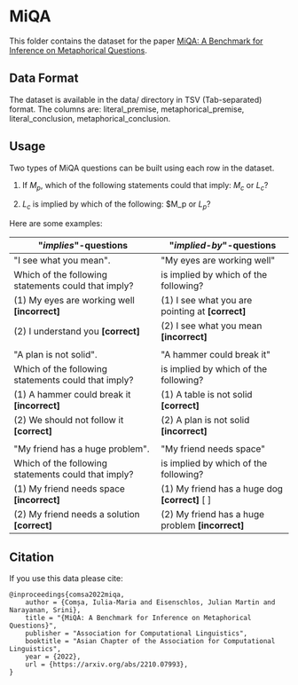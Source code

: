 # MiQA

This folder contains the dataset for the paper [MiQA: A Benchmark for Inference on Metaphorical Questions](https://arxiv.org/abs/2210.07993).

## Data Format

The dataset is available in the data/ directory in TSV (Tab-separated) format.
The columns are: literal_premise, metaphorical_premise, literal_conclusion,
metaphorical_conclusion.

## Usage

Two types of MiQA questions can be built using each row in the dataset.

1. If $M_p$, which of the following statements could that imply: $M_c$ or $L_c$?

2. $L_c$ is implied by which of the following: $M_p or $L_p$?

Here are some examples:

| "_implies_"-questions                               | "_implied-by_"-questions                         |
|-----------------------------------------------------|--------------------------------------------------|
| "I see what you mean".                              | "My eyes are working well"                       |
| Which of the following statements could that imply? | is implied by which of the following?            |
| (1) My eyes are working well **[incorrect]**        | (1) I see what you are pointing at **[correct]** |
| (2) I understand you **[correct]**                  | (2) I see what you mean **[incorrect]**          |
|                                                     |                                                  |
| "A plan is not solid".                              | "A hammer could break it"                        |
| Which of the following statements could that imply? | is implied by which of the following?            |
| (1) A hammer could break it **[incorrect]**         | (1) A table is not solid **[correct]**           |
| (2) We should not follow it **[correct]**           | (2) A plan is not solid  **[incorrect]**         |
|                                                     |                                                  |
| "My friend has a huge problem".                     | "My friend needs space"                          |
| Which of the following statements could that imply? | is implied by which of the following?            |
| (1) My friend needs space **[incorrect]**           | (1) My friend has a huge dog **[correct]** [ ]   |
| (2) My friend needs a solution **[correct]**        | (2) My friend has a huge problem **[incorrect]** |

## Citation

If you use this data please cite:

```
@inproceedings{comsa2022miqa,
    author = {Comșa, Iulia-Maria and Eisenschlos, Julian Martin and Narayanan, Srini},
    title = "{MiQA: A Benchmark for Inference on Metaphorical Questions}",
    publisher = "Association for Computational Linguistics",
    booktitle = "Asian Chapter of the Association for Computational Linguistics",
    year = {2022},
    url = {https://arxiv.org/abs/2210.07993},
}
```
